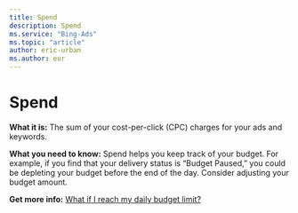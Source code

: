 ```yaml
---
title: Spend
description: Spend
ms.service: "Bing-Ads"
ms.topic: "article"
author: eric-urban
ms.author: eur
---
```


# Spend

**What it is:**     The sum of your cost-per-click (CPC) charges for your ads and keywords.

**What you need to know:**     Spend helps you keep track of your budget. For example, if you find that your delivery status is “Budget Paused,”    you could be depleting your budget before the end of the day. Consider adjusting your budget amount.

**Get more info:**     [What if I reach my daily budget limit?](../hlp_BA_CONC_BudgetLimit.md)


